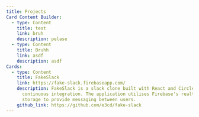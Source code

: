```yaml
---
title: Projects
Card Content Builder:
  - type: Content
    title: test
    link: bruh
    description: pelase
  - type: Content
    title: Bruhh
    link: asdf
    description: asdf
Cards:
  - type: Content
    title: FakeSlack
    link: https://fake-slack.firebaseapp.com/
    description: FakeSlack is a slack clone built with React and CircleCI for
      continuous integration. The application utilises Firebase's realtime
      storage to provide messaging between users.
    github_link: https://github.com/e3cd/fake-slack
---
```

